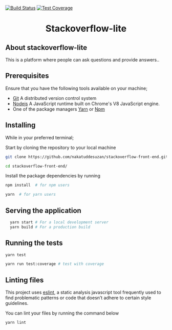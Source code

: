[![Build Status](https://travis-ci.org/nakatuddesuzan/stackoverflow-front-end.svg?branch=develop)](https://travis-ci.org/nakatuddesuzan/stackoverflow-front-end)
[![Test Coverage](https://api.codeclimate.com/v1/badges/acee7db680894e9ef3fa/test_coverage)](https://codeclimate.com/github/nakatuddesuzan/stackoverflow-front-end/test_coverage)

<h1 align="center">Stackoverflow-lite</h1>

## About stackoverflow-lite


This is a platform where people can ask questions and provide answers..


## Prerequisites

Ensure that you have the following tools available on your machine;

- [Git](https://git-scm.com/) A distributed version control system
- [Nodejs](https://nodejs.org/en/) A JavaScript runtime built on Chrome's V8 JavaScript engine.
- One of the package managers [Yarn](https://yarnpkg.com/en/) or [Npm](https://www.npmjs.com/)

## Installing

While in your preferred terminal;

Start by cloning the repository to your local machine

```bash
git clone https://github.com/nakatuddesuzan/stackoverflow-front-end.git

cd stackoverflow-front-end/
```

Install the package dependencies by running

```bash
npm install  # for npm users

yarn  # for yarn users

```

## Serving the application

```bash
  yarn start # For a local development server
  yarn build # For a production build
```

## Running the tests

```bash
yarn test

yarn run test:coverage # test with coverage

```

## Linting files

This project uses [eslint](https://eslint.org/), a static analysis javascript tool frequently used to find problematic patterns or code that doesn’t adhere to certain style guidelines.

You can lint your files by running the command below

```bash
yarn lint
```
